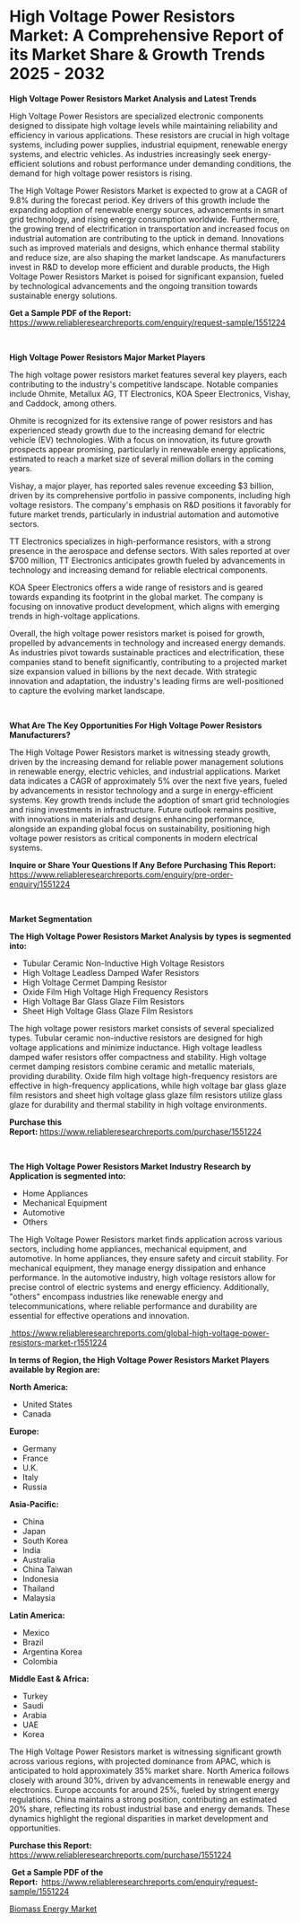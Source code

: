 <p><h1>High Voltage Power Resistors Market: A Comprehensive Report of its Market Share & Growth Trends 2025 - 2032</h1></p><p><strong>High Voltage Power Resistors Market Analysis and Latest Trends</strong></p>
<p><p>High Voltage Power Resistors are specialized electronic components designed to dissipate high voltage levels while maintaining reliability and efficiency in various applications. These resistors are crucial in high voltage systems, including power supplies, industrial equipment, renewable energy systems, and electric vehicles. As industries increasingly seek energy-efficient solutions and robust performance under demanding conditions, the demand for high voltage power resistors is rising.</p><p>The High Voltage Power Resistors Market is expected to grow at a CAGR of 9.8% during the forecast period. Key drivers of this growth include the expanding adoption of renewable energy sources, advancements in smart grid technology, and rising energy consumption worldwide. Furthermore, the growing trend of electrification in transportation and increased focus on industrial automation are contributing to the uptick in demand. Innovations such as improved materials and designs, which enhance thermal stability and reduce size, are also shaping the market landscape. As manufacturers invest in R&D to develop more efficient and durable products, the High Voltage Power Resistors Market is poised for significant expansion, fueled by technological advancements and the ongoing transition towards sustainable energy solutions.</p></p>
<p><strong>Get a Sample PDF of the Report:&nbsp;</strong> <a href="https://www.reliableresearchreports.com/enquiry/request-sample/1551224?utm_campaign=3110&utm_medium=2&utm_source=Github&utm_content=ia&utm_term=07042025&utm_id=high-voltage-power-resistors">https://www.reliableresearchreports.com/enquiry/request-sample/1551224</a></p>
<p>&nbsp;</p>
<p><strong>High Voltage Power Resistors Major Market Players</strong></p>
<p><p>The high voltage power resistors market features several key players, each contributing to the industry's competitive landscape. Notable companies include Ohmite, Metallux AG, TT Electronics, KOA Speer Electronics, Vishay, and Caddock, among others.</p><p>Ohmite is recognized for its extensive range of power resistors and has experienced steady growth due to the increasing demand for electric vehicle (EV) technologies. With a focus on innovation, its future growth prospects appear promising, particularly in renewable energy applications, estimated to reach a market size of several million dollars in the coming years.</p><p>Vishay, a major player, has reported sales revenue exceeding $3 billion, driven by its comprehensive portfolio in passive components, including high voltage resistors. The company's emphasis on R&D positions it favorably for future market trends, particularly in industrial automation and automotive sectors.</p><p>TT Electronics specializes in high-performance resistors, with a strong presence in the aerospace and defense sectors. With sales reported at over $700 million, TT Electronics anticipates growth fueled by advancements in technology and increasing demand for reliable electrical components.</p><p>KOA Speer Electronics offers a wide range of resistors and is geared towards expanding its footprint in the global market. The company is focusing on innovative product development, which aligns with emerging trends in high-voltage applications.</p><p>Overall, the high voltage power resistors market is poised for growth, propelled by advancements in technology and increased energy demands. As industries pivot towards sustainable practices and electrification, these companies stand to benefit significantly, contributing to a projected market size expansion valued in billions by the next decade. With strategic innovation and adaptation, the industry's leading firms are well-positioned to capture the evolving market landscape.</p></p>
<p>&nbsp;</p>
<p><strong>What Are The Key Opportunities For High Voltage Power Resistors Manufacturers?</strong></p>
<p><p>The High Voltage Power Resistors market is witnessing steady growth, driven by the increasing demand for reliable power management solutions in renewable energy, electric vehicles, and industrial applications. Market data indicates a CAGR of approximately 5% over the next five years, fueled by advancements in resistor technology and a surge in energy-efficient systems. Key growth trends include the adoption of smart grid technologies and rising investments in infrastructure. Future outlook remains positive, with innovations in materials and designs enhancing performance, alongside an expanding global focus on sustainability, positioning high voltage power resistors as critical components in modern electrical systems.</p></p>
<p><strong>Inquire or Share Your Questions If Any Before Purchasing This Report:</strong> <a href="https://www.reliableresearchreports.com/enquiry/pre-order-enquiry/1551224?utm_campaign=3110&utm_medium=2&utm_source=Github&utm_content=ia&utm_term=07042025&utm_id=high-voltage-power-resistors">https://www.reliableresearchreports.com/enquiry/pre-order-enquiry/1551224</a></p>
<p>&nbsp;</p>
<p><strong>Market Segmentation</strong></p>
<p><strong>The High Voltage Power Resistors Market Analysis by types is segmented into:</strong></p>
<p><ul><li>Tubular Ceramic Non-Inductive High Voltage Resistors</li><li>High Voltage Leadless Damped Wafer Resistors</li><li>High Voltage Cermet Damping Resistor</li><li>Oxide Film High Voltage High Frequency Resistors</li><li>High Voltage Bar Glass Glaze Film Resistors</li><li>Sheet High Voltage Glass Glaze Film Resistors</li></ul></p>
<p><p>The high voltage power resistors market consists of several specialized types. Tubular ceramic non-inductive resistors are designed for high voltage applications and minimize inductance. High voltage leadless damped wafer resistors offer compactness and stability. High voltage cermet damping resistors combine ceramic and metallic materials, providing durability. Oxide film high voltage high-frequency resistors are effective in high-frequency applications, while high voltage bar glass glaze film resistors and sheet high voltage glass glaze film resistors utilize glass glaze for durability and thermal stability in high voltage environments.</p></p>
<p><strong>Purchase this Report:&nbsp;</strong><a href="https://www.reliableresearchreports.com/purchase/1551224?utm_campaign=3110&utm_medium=2&utm_source=Github&utm_content=ia&utm_term=07042025&utm_id=high-voltage-power-resistors">https://www.reliableresearchreports.com/purchase/1551224</a></p>
<p>&nbsp;</p>
<p><strong>The High Voltage Power Resistors Market Industry Research by Application is segmented into:</strong></p>
<p><ul><li>Home Appliances</li><li>Mechanical Equipment</li><li>Automotive</li><li>Others</li></ul></p>
<p><p>The High Voltage Power Resistors market finds application across various sectors, including home appliances, mechanical equipment, and automotive. In home appliances, they ensure safety and circuit stability. For mechanical equipment, they manage energy dissipation and enhance performance. In the automotive industry, high voltage resistors allow for precise control of electric systems and energy efficiency. Additionally, "others" encompass industries like renewable energy and telecommunications, where reliable performance and durability are essential for effective operations and innovation.</p></p>
<p><a href="https://www.reliableresearchreports.com/global-high-voltage-power-resistors-market-r1551224?utm_campaign=3110&utm_medium=2&utm_source=Github&utm_content=ia&utm_term=07042025&utm_id=high-voltage-power-resistors">&nbsp;https://www.reliableresearchreports.com/global-high-voltage-power-resistors-market-r1551224</a></p>
<p><strong>In terms of Region, the High Voltage Power Resistors Market Players available by Region are:</strong></p>
<p>
    <p> <strong> North America: </strong>
        <ul>
            <li>United States</li>
            <li>Canada</li>
        </ul>
        </p> 
    <p> <strong> Europe: </strong>
        <ul>
            <li>Germany</li>
            <li>France</li>
            <li>U.K.</li>
            <li>Italy</li>
            <li>Russia</li>
        </ul>
        </p> 
    <p> <strong> Asia-Pacific: </strong>
        <ul>
            <li>China</li>
            <li>Japan</li>
            <li>South Korea</li>
            <li>India</li>
            <li>Australia</li>
            <li>China Taiwan</li>
            <li>Indonesia</li>
            <li>Thailand</li>
            <li>Malaysia</li>
        </ul>
        </p> 
    <p> <strong> Latin America: </strong>
        <ul>
            <li>Mexico</li>
            <li>Brazil</li>
            <li>Argentina Korea</li>
            <li>Colombia</li>
        </ul>
        </p> 
    <p> <strong> Middle East & Africa: </strong>
        <ul>
            <li>Turkey</li>
            <li>Saudi</li>
            <li>Arabia</li>
            <li>UAE</li>
            <li>Korea</li>
        </ul>
    </p>
    </p>
<p><p>The High Voltage Power Resistors market is witnessing significant growth across various regions, with projected dominance from APAC, which is anticipated to hold approximately 35% market share. North America follows closely with around 30%, driven by advancements in renewable energy and electronics. Europe accounts for around 25%, fueled by stringent energy regulations. China maintains a strong position, contributing an estimated 20% share, reflecting its robust industrial base and energy demands. These dynamics highlight the regional disparities in market development and opportunities.</p></p>
<p><strong>Purchase this Report: </strong><a href="https://www.reliableresearchreports.com/purchase/1551224?utm_campaign=3110&utm_medium=2&utm_source=Github&utm_content=ia&utm_term=07042025&utm_id=high-voltage-power-resistors">https://www.reliableresearchreports.com/purchase/1551224</a></p>
<p>&nbsp;<strong>Get a Sample PDF of the Report:&nbsp;&nbsp;</strong><a href="https://www.reliableresearchreports.com/enquiry/request-sample/1551224?utm_campaign=3110&utm_medium=2&utm_source=Github&utm_content=ia&utm_term=07042025&utm_id=high-voltage-power-resistors">https://www.reliableresearchreports.com/enquiry/request-sample/1551224</a></p>
<p><strong></strong></p>
<p><p><a href="https://github.com/doljanzwald/Market-Research-Report-List-1/blob/main/biomass-energy-market.md?utm_campaign=3110&utm_medium=2&utm_source=Github&utm_content=ia&utm_term=07042025&utm_id=high-voltage-power-resistors">Biomass Energy Market</a></p></p>